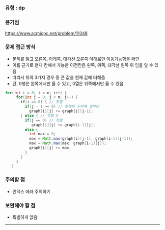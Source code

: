 ### 유형 : dp
### 윤기범
https://www.acmicpc.net/problem/11048

### 문제 접근 방식
  - 문제를 읽고 오른쪽, 아래쪽, 대각선 오른쪽 아래로만 이동가능함을 확인
  - 이를 근거로 현재 칸에서 가능한 이전칸은 왼쪽, 위쪽, 대각선 왼쪽 위 임을 알 수 있음
  - 따라서 위의 3가지 경우 중 큰 값을 현재 값에 더해줌
  - 단, 0행은 왼쪽에서만 올 수 있고, 0열은 위쪽에서만 올 수 있음
 ```Java
for(int i = 0; i < n; i++) {
      for(int j = 0; j < m; j++) {
        if(i == 0) { // 첫헹
          if(j - 1 >= 0) // 첫행의 두번째 열부터
            graph[i][j] += graph[i][j-1];
        } else { // 첫행 X
          if(j == 0) // 첫열
             graph[i][j] += graph[i-1][j];
          else {
            int max = 0;
            max = Math.max(graph[i][j-1], graph[i-1][j-1]);
            max = Math.max(max, graph[i-1][j]);
            graph[i][j] += max;
          }
        }
      }
    }
```
 
### 주의할 점
  -  인덱스 에러 주의하기

### 보완해야 할 점
  - 특별하게 없음

<hr>
